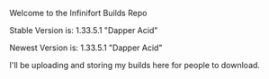Welcome to the Infinifort Builds Repo

Stable Version is: 1.33.5.1 "Dapper Acid"

Newest Version is: 1.33.5.1 "Dapper Acid"

I'll be uploading and storing my builds here for people to download.
